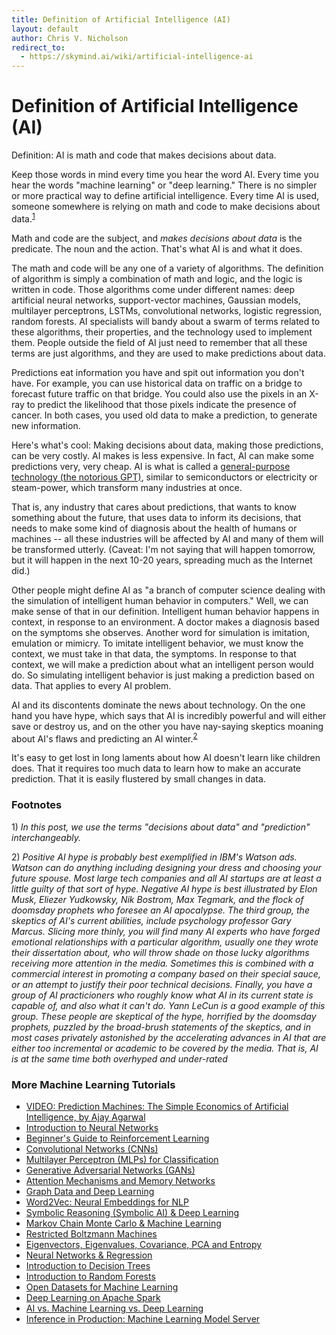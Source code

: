```yaml
---
title: Definition of Artificial Intelligence (AI)
layout: default
author: Chris V. Nicholson
redirect_to:
  - https://skymind.ai/wiki/artificial-intelligence-ai
---
```


# Definition of Artificial Intelligence (AI)

Definition: AI is math and code that makes decisions about data. 

Keep those words in mind every time you hear the word AI. Every time you hear the words "machine learning" or "deep learning." There is no simpler or more practical way to define artificial intelligence. Every time AI is used, someone somewhere is relying on math and code to make decisions about data.<sup>[1](#one)</sup>  

Math and code are the subject, and *makes decisions about data* is the predicate. The noun and the action. That's what AI is and what it does.

The math and code will be any one of a variety of algorithms. The definition of algorithm is simply a combination of math and logic, and the logic is written in code. Those algorithms come under different names: deep artificial neural networks, support-vector machines, Gaussian models, multilayer perceptrons, LSTMs, convolutional networks, logistic regression, random forests. AI specialists will bandy about a swarm of terms related to these algorithms, their properties, and the technology used to implement them. People outside the field of AI just need to remember that all these terms are just algorithms, and they are used to make predictions about data.

Predictions eat information you have and spit out information you don't have. For example, you can use historical data on traffic on a bridge to forecast future traffic on that bridge. You could also use the pixels in an X-ray to predict the likelihood that those pixels indicate the presence of cancer. In both cases, you used old data to make a prediction, to generate new information. 

Here's what's cool: Making decisions about data, making those predictions, can be very costly. AI makes is less expensive. In fact, AI can make some predictions very, very cheap. AI is what is called a [general-purpose technology (the notorious GPT)](http://www.nyu.edu/econ/user/jovanovi/JovRousseauGPT.pdf), similar to semiconductors or electricity or steam-power, which transform many industries at once.  

That is, any industry that cares about predictions, that wants to know something about the future, that uses data to inform its decisions, that needs to make some kind of diagnosis about the health of humans or machines -- all these industries will be affected by AI and many of them will be transformed utterly. (Caveat: I'm not saying that will happen tomorrow, but it will happen in the next 10-20 years, spreading much as the Internet did.)

Other people might define AI as "a branch of computer science dealing with the simulation of intelligent human behavior in computers." Well, we can make sense of that in our definition. Intelligent human behavior happens in context, in response to an environment. A doctor makes a diagnosis based on the symptoms she observes. Another word for simulation is imitation, emulation or mimicry. To imitate intelligent behavior, we must know the context, we must take in that data, the symptoms. In response to that context, we will make a prediction about what an intelligent person would do. So simulating intelligent behavior is just making a prediction based on data. That applies to every AI problem. 

AI and its discontents dominate the news about technology. On the one hand you have hype, which says that AI is incredibly powerful and will either save or destroy us, and on the other you have nay-saying skeptics moaning about AI's flaws and predicting an AI winter.<sup>[2](#two)</sup>  

It's easy to get lost in long laments about how AI doesn't learn like children does. That it requires too much data to learn how to make an accurate prediction. That it is easily flustered by small changes in data. 

### Footnotes

<a name="one">1)</a> *In this post, we use the terms "decisions about data" and "prediction" interchangeably.* 

<a name="two">2)</a> *Positive AI hype is probably best exemplified in IBM's Watson ads. Watson can do anything including designing your dress and choosing your future spouse. Most large tech companies and all AI startups are at least a little guilty of that sort of hype. Negative AI hype is best illustrated by Elon Musk, Eliezer Yudkowsky, Nik Bostrom, Max Tegmark, and the flock of doomsday prophets who foresee an AI apocalypse. The third group, the skeptics of AI's current abilities, include psychology professor Gary Marcus. Slicing more thinly, you will find many AI experts who have forged emotional relationships with a particular algorithm, usually one they wrote their dissertation about, who will throw shade on those lucky algorithms receiving more attention in the media. Sometimes this is combined with a commercial interest in promoting a company based on their special sauce, or an attempt to justify their poor technical decisions. Finally, you have a group of AI practicioners who roughly know what AI in its current state is capable of, and also what it can't do. Yann LeCun is a good example of this group. These people are skeptical of the hype, horrified by the doomsday prophets, puzzled by the broad-brush statements of the skeptics, and in most cases privately astonished by the accelerating advances in AI that are either too incremental or academic to be covered by the media. That is, AI is at the same time both overhyped and under-rated*


### <a name="beginner">More Machine Learning Tutorials</a>

* [VIDEO: Prediction Machines: The Simple Economics of Artificial Intelligence, by Ajay Agarwal](https://www.youtube.com/watch?reload=9&v=Q4o56nufXTw)
* [Introduction to Neural Networks](./neuralnet-overview.html)
* [Beginner's Guide to Reinforcement Learning](./deepreinforcementlearning.html)
* [Convolutional Networks (CNNs)](./convolutionalnetwork.html)
* [Multilayer Perceptron (MLPs) for Classification](./multilayerperceptron)
* [Generative Adversarial Networks (GANs)](./generative-adversarial-network)
* [Attention Mechanisms and Memory Networks](./attention-memory-network)
* [Graph Data and Deep Learning](./graphanalytics.html)
* [Word2Vec: Neural Embeddings for NLP](./word2vec.html)
* [Symbolic Reasoning (Symbolic AI) & Deep Learning](./symbolicreasoning.html)
* [Markov Chain Monte Carlo & Machine Learning](/markovchainmontecarlo.html)
* [Restricted Boltzmann Machines](./restrictedboltzmannmachine.html)
* [Eigenvectors, Eigenvalues, Covariance, PCA and Entropy](./eigenvector.html)
* [Neural Networks & Regression](./logistic-regression.html)
* [Introduction to Decision Trees](./decision-tree.html)
* [Introduction to Random Forests](./random-forest.html)
* [Open Datasets for Machine Learning](./opendata.html)
* [Deep Learning on Apache Spark](./spark.html)
* [AI vs. Machine Learning vs. Deep Learning](./ai-machinelearning-deeplearning.html)
* [Inference in Production: Machine Learning Model Server](./machine-learning-server.html)
